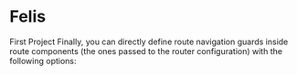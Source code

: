 # Felis
First Project 
Finally, you can directly define route navigation guards inside route components (the ones passed to the router configuration) with the following options:
